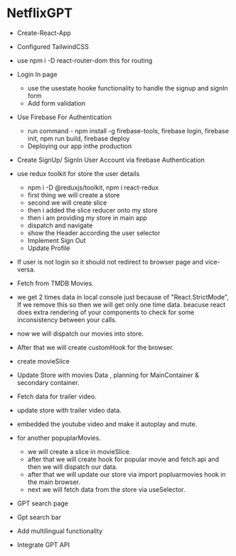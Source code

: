 # NetflixGPT

- Create-React-App
- Configured TailwindCSS
- use npm i -D react-router-dom this for routing
- Login In page
  - use the usestate hooke functionality to handle the signup and signIn form
  - Add form validation
- Use Firebase For Authentication
  - run command - npm install -g firebase-tools, firebase login, firebase init, npm run build, firebase deploy
  - Deploying our app inthe production
- Create SignUp/ SignIn User Account via firebase Authentication
- use redux toolkit for store the user details
  - npm i -D @reduxjs/toolkit, npm i react-redux
  - first thing we will create a store
  - second we will create slice
  - then i added the slice reducer onto my store
  - then i am providing my store in main app
  - dispatch and navigate
  - show the Header according the user selector
  - Implement Sign Out
  - Update Profile
- If user is not login so it should not redirect to browser page and vice-versa.
- Fetch from TMDB Movies.
- we get 2 times data in local console just because of "React.StrictMode", If we remove this so then we will get only one time data.
  beacuse react does extra rendering of your components to check for some inconsistency between your calls.
- now we will dispatch our movies into store.
- After that we will create customHook for the browser.
- create movieSlice
- Update Store with movies Data , planning for MainContainer & secondary container.
- Fetch data for trailer video.
- update store with trailer video data.
- embedded the youtube video and make it autoplay and mute.

- for another popuplarMovies.
  - we will create a slice in movieSlice.
  - after that we will create hook for popular movie and fetch api and then we will dispatch our data.
  - after that we will update our store via import popluarmovies hook in the main browser.
  - next we will fetch data from the store via useSelector.
- GPT search page
- Gpt search bar
- Add multilingual functionality
- Integrate GPT API
